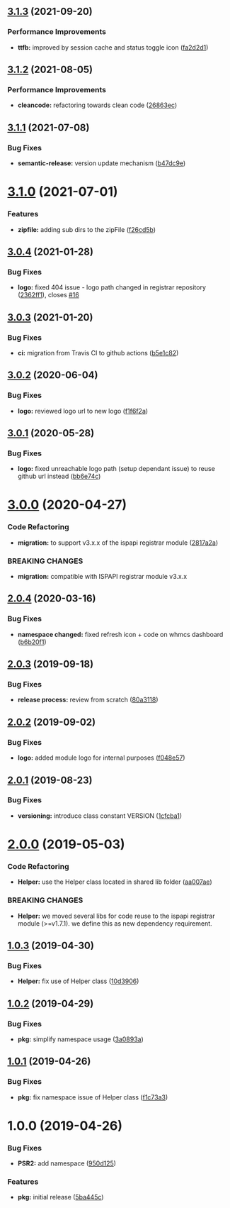 ## [3.1.3](https://github.com/hexonet/whmcs-ispapi-widget-account/compare/v3.1.2...v3.1.3) (2021-09-20)


### Performance Improvements

* **ttfb:** improved by session cache and status toggle icon ([fa2d2d1](https://github.com/hexonet/whmcs-ispapi-widget-account/commit/fa2d2d1de2f6e548a0e1f7abbea74ffec833667c))

## [3.1.2](https://github.com/hexonet/whmcs-ispapi-widget-account/compare/v3.1.1...v3.1.2) (2021-08-05)


### Performance Improvements

* **cleancode:** refactoring towards clean code ([26863ec](https://github.com/hexonet/whmcs-ispapi-widget-account/commit/26863ec30cedaff1388ac4ff1b51b05ef3e34ba8))

## [3.1.1](https://github.com/hexonet/whmcs-ispapi-widget-account/compare/v3.1.0...v3.1.1) (2021-07-08)


### Bug Fixes

* **semantic-release:** version update mechanism ([b47dc9e](https://github.com/hexonet/whmcs-ispapi-widget-account/commit/b47dc9e30d93b1da6ed0c68fc154b8256ec56d9b))

# [3.1.0](https://github.com/hexonet/whmcs-ispapi-widget-account/compare/v3.0.4...v3.1.0) (2021-07-01)


### Features

* **zipfile:** adding sub dirs to the zipFile ([f26cd5b](https://github.com/hexonet/whmcs-ispapi-widget-account/commit/f26cd5b1d105358fb03912fd0b3a681a1198ea9f))

## [3.0.4](https://github.com/hexonet/whmcs-ispapi-widget-account/compare/v3.0.3...v3.0.4) (2021-01-28)


### Bug Fixes

* **logo:** fixed 404 issue - logo path changed in registrar repository ([2362ff1](https://github.com/hexonet/whmcs-ispapi-widget-account/commit/2362ff187d3325005332b716ed4033460f3999a9)), closes [#16](https://github.com/hexonet/whmcs-ispapi-widget-account/issues/16)

## [3.0.3](https://github.com/hexonet/whmcs-ispapi-widget-account/compare/v3.0.2...v3.0.3) (2021-01-20)


### Bug Fixes

* **ci:** migration from Travis CI to github actions ([b5e1c82](https://github.com/hexonet/whmcs-ispapi-widget-account/commit/b5e1c823d21149031d8727c5f122b6ed4e2e40e5))

## [3.0.2](https://github.com/hexonet/whmcs-ispapi-widget-account/compare/v3.0.1...v3.0.2) (2020-06-04)


### Bug Fixes

* **logo:** reviewed logo url to new logo ([f1f6f2a](https://github.com/hexonet/whmcs-ispapi-widget-account/commit/f1f6f2ae36760e62b820c0b869ceba1534d031d4))

## [3.0.1](https://github.com/hexonet/whmcs-ispapi-widget-account/compare/v3.0.0...v3.0.1) (2020-05-28)


### Bug Fixes

* **logo:** fixed unreachable logo path (setup dependant issue) to reuse github url instead ([bb6e74c](https://github.com/hexonet/whmcs-ispapi-widget-account/commit/bb6e74c8519205ac8a1d0ff385f5714f860efa91))

# [3.0.0](https://github.com/hexonet/whmcs-ispapi-widget-account/compare/v2.0.4...v3.0.0) (2020-04-27)


### Code Refactoring

* **migration:** to support v3.x.x of the ispapi registrar module ([2817a2a](https://github.com/hexonet/whmcs-ispapi-widget-account/commit/2817a2a0ce5ca14664cc1f4ec3feb106c61d97b2))


### BREAKING CHANGES

* **migration:** compatible with ISPAPI registrar module v3.x.x

## [2.0.4](https://github.com/hexonet/whmcs-ispapi-widget-account/compare/v2.0.3...v2.0.4) (2020-03-16)


### Bug Fixes

* **namespace changed:** fixed refresh icon + code on whmcs dashboard ([b6b20f1](https://github.com/hexonet/whmcs-ispapi-widget-account/commit/b6b20f1a77d322e20a053369dd7145858c28f9c8))

## [2.0.3](https://github.com/hexonet/whmcs-ispapi-widget-account/compare/v2.0.2...v2.0.3) (2019-09-18)


### Bug Fixes

* **release process:** review from scratch ([80a3118](https://github.com/hexonet/whmcs-ispapi-widget-account/commit/80a3118))

## [2.0.2](https://github.com/hexonet/whmcs-ispapi-widget-account/compare/v2.0.1...v2.0.2) (2019-09-02)


### Bug Fixes

* **logo:** added module logo for internal purposes ([f048e57](https://github.com/hexonet/whmcs-ispapi-widget-account/commit/f048e57))

## [2.0.1](https://github.com/hexonet/whmcs-ispapi-widget-account/compare/v2.0.0...v2.0.1) (2019-08-23)


### Bug Fixes

* **versioning:** introduce class constant VERSION ([1cfcba1](https://github.com/hexonet/whmcs-ispapi-widget-account/commit/1cfcba1))

# [2.0.0](https://github.com/hexonet/whmcs-ispapi-widget-account/compare/v1.0.3...v2.0.0) (2019-05-03)


### Code Refactoring

* **Helper:** use the Helper class located in shared lib folder ([aa007ae](https://github.com/hexonet/whmcs-ispapi-widget-account/commit/aa007ae))


### BREAKING CHANGES

* **Helper:** we moved several libs for code reuse to the ispapi registrar module (>=v1.7.1). we
define this as new dependency requirement.

## [1.0.3](https://github.com/hexonet/whmcs-ispapi-widget-account/compare/v1.0.2...v1.0.3) (2019-04-30)


### Bug Fixes

* **Helper:** fix use of Helper class ([10d3906](https://github.com/hexonet/whmcs-ispapi-widget-account/commit/10d3906))

## [1.0.2](https://github.com/hexonet/whmcs-ispapi-widget-account/compare/v1.0.1...v1.0.2) (2019-04-29)


### Bug Fixes

* **pkg:** simplify namespace usage ([3a0893a](https://github.com/hexonet/whmcs-ispapi-widget-account/commit/3a0893a))

## [1.0.1](https://github.com/hexonet/whmcs-ispapi-widget-account/compare/v1.0.0...v1.0.1) (2019-04-26)


### Bug Fixes

* **pkg:** fix namespace issue of Helper class ([f1c73a3](https://github.com/hexonet/whmcs-ispapi-widget-account/commit/f1c73a3))

# 1.0.0 (2019-04-26)


### Bug Fixes

* **PSR2:** add namespace ([950d125](https://github.com/hexonet/whmcs-ispapi-widget-account/commit/950d125))


### Features

* **pkg:** initial release ([5ba445c](https://github.com/hexonet/whmcs-ispapi-widget-account/commit/5ba445c))
